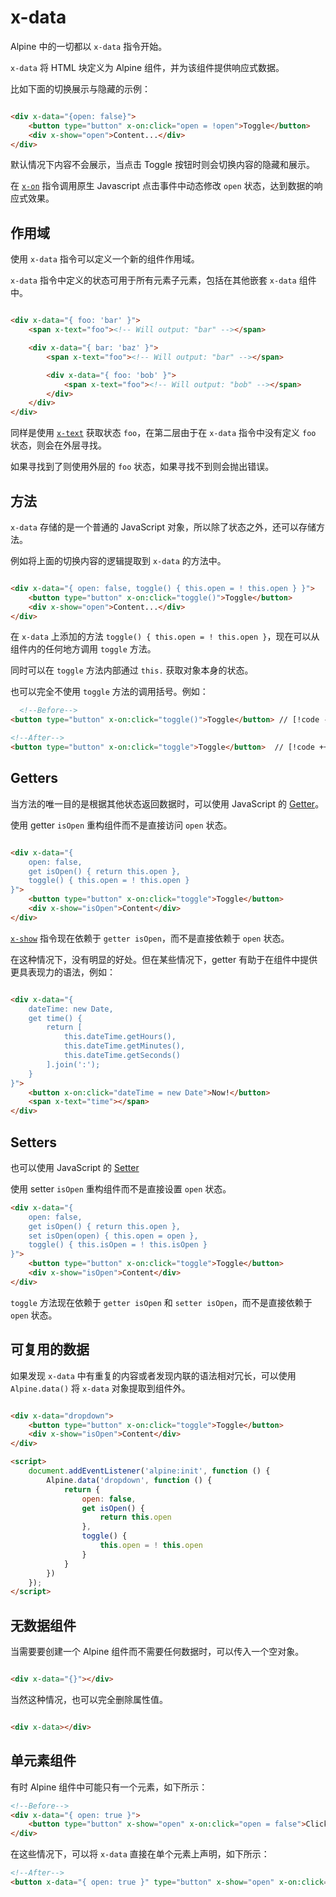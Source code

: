 # x-data

Alpine 中的一切都以 `x-data` 指令开始。

`x-data` 将 HTML 块定义为 Alpine 组件，并为该组件提供响应式数据。

比如下面的切换展示与隐藏的示例：

```html

<div x-data="{open: false}">
    <button type="button" x-on:click="open = !open">Toggle</button>
    <div x-show="open">Content...</div>
</div>
```

默认情况下内容不会展示，当点击 Toggle 按钮时则会切换内容的隐藏和展示。

在 [`x-on`](/x-on.md) 指令调用原生 Javascript 点击事件中动态修改 `open` 状态，达到数据的响应式效果。

## 作用域

使用 `x-data` 指令可以定义一个新的组件作用域。

`x-data` 指令中定义的状态可用于所有元素子元素，包括在其他嵌套 `x-data` 组件中。

```html

<div x-data="{ foo: 'bar' }">
    <span x-text="foo"><!-- Will output: "bar" --></span>

    <div x-data="{ bar: 'baz' }">
        <span x-text="foo"><!-- Will output: "bar" --></span>

        <div x-data="{ foo: 'bob' }">
            <span x-text="foo"><!-- Will output: "bob" --></span>
        </div>
    </div>
</div>
```

同样是使用 [`x-text`](/x-text.md) 获取状态 `foo`，在第二层由于在 `x-data` 指令中没有定义 `foo` 状态，则会在外层寻找。

如果寻找到了则使用外层的 `foo` 状态，如果寻找不到则会抛出错误。

## 方法

`x-data` 存储的是一个普通的 JavaScript 对象，所以除了状态之外，还可以存储方法。

例如将上面的切换内容的逻辑提取到 `x-data` 的方法中。

```html {1}

<div x-data="{ open: false, toggle() { this.open = ! this.open } }">
    <button type="button" x-on:click="toggle()">Toggle</button>
    <div x-show="open">Content...</div>
</div>
```

在 `x-data` 上添加的方法 `toggle() { this.open = ! this.open }`，现在可以从组件内的任何地方调用 `toggle` 方法。

同时可以在 `toggle` 方法内部通过 `this.` 获取对象本身的状态。

也可以完全不使用 `toggle` 方法的调用括号。例如：

```html
  <!--Before-->
<button type="button" x-on:click="toggle()">Toggle</button> // [!code --]

<!--After-->
<button type="button" x-on:click="toggle">Toggle</button>  // [!code ++]
```

## Getters

当方法的唯一目的是根据其他状态返回数据时，可以使用 JavaScript
的 [Getter](https://developer.mozilla.org/zh-CN/docs/Web/JavaScript/Reference/Functions/get)。

使用 getter `isOpen` 重构组件而不是直接访问 `open` 状态。

```html {3,7}

<div x-data="{
    open: false,
    get isOpen() { return this.open },
    toggle() { this.open = ! this.open }
}">
    <button type="button" x-on:click="toggle">Toggle</button>
    <div x-show="isOpen">Content</div>
</div>
```

[`x-show`](/x-show.md) 指令现在依赖于 `getter isOpen`，而不是直接依赖于 `open` 状态。

在这种情况下，没有明显的好处。但在某些情况下，getter 有助于在组件中提供更具表现力的语法，例如：

```html

<div x-data="{
    dateTime: new Date,
    get time() {
        return [
            this.dateTime.getHours(),
            this.dateTime.getMinutes(),
            this.dateTime.getSeconds()
        ].join(':');
    }
}">
    <button x-on:click="dateTime = new Date">Now!</button>
    <span x-text="time"></span>
</div>
```

## Setters

也可以使用 JavaScript 的 [Setter](https://developer.mozilla.org/zh-CN/docs/Web/JavaScript/Reference/Functions/set)

使用 setter `isOpen` 重构组件而不是直接设置 `open` 状态。

```html
<div x-data="{
    open: false,
    get isOpen() { return this.open },
    set isOpen(open) { this.open = open },
    toggle() { this.isOpen = ! this.isOpen }
}">
    <button type="button" x-on:click="toggle">Toggle</button>
    <div x-show="isOpen">Content</div>
</div>
```

`toggle` 方法现在依赖于 `getter isOpen` 和 `setter isOpen`，而不是直接依赖于 `open` 状态。


## 可复用的数据

如果发现 `x-data` 中有重复的内容或者发现内联的语法相对冗长，可以使用 `Alpine.data()` 将 `x-data` 对象提取到组件外。

```html

<div x-data="dropdown">
    <button type="button" x-on:click="toggle">Toggle</button>
    <div x-show="isOpen">Content</div>
</div>

<script>
    document.addEventListener('alpine:init', function () {
        Alpine.data('dropdown', function () {
            return {
                open: false,
                get isOpen() {
                    return this.open
                },
                toggle() {
                    this.open = ! this.open
                }
            }
        })
    });
</script>
```

## 无数据组件

当需要要创建一个 Alpine 组件而不需要任何数据时，可以传入一个空对象。

```html

<div x-data="{}"></div>
```

当然这种情况，也可以完全删除属性值。

```html

<div x-data></div>
```

## 单元素组件

有时 Alpine 组件中可能只有一个元素，如下所示：

```html
<!--Before-->
<div x-data="{ open: true }">
    <button type="button" x-show="open" x-on:click="open = false">Click to Hide Me</button>
</div>
```

在这些情况下，可以将 `x-data` 直接在单个元素上声明，如下所示：

```html
<!--After-->
<button x-data="{ open: true }" type="button" x-show="open" x-on:click="open = false">Click to Hide Me</button>
```
